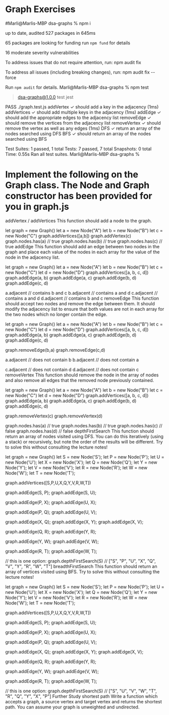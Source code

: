 
# Graph Exercises


#Marli@Marlis-MBP dsa-graphs % npm i 

up to date, audited 527 packages in 645ms

65 packages are looking for funding
  run `npm fund` for details

16 moderate severity vulnerabilities

To address issues that do not require attention, run:
  npm audit fix

To address all issues (including breaking changes), run:
  npm audit fix --force

Run `npm audit` for details.
Marli@Marlis-MBP dsa-graphs % npm test

> dsa-graphs@1.0.0 test
> jest

 PASS  ./graph.test.js
  addVertex
    ✓ should add a key in the adjacency (1ms)
  addVertices
    ✓ should add multiple keys in the adjacency (1ms)
  addEdge
    ✓ should add the appropriate edges to the adjacency list
  removeEdge
    ✓ should remove the vertices from the adjacency list
  removeVertex
    ✓ should remove the vertex as well as any edges (1ms)
  DFS
    ✓ return an array of the nodes searched using DFS
  BFS
    ✓ should return an array of the nodes searched using BFS

Test Suites: 1 passed, 1 total
Tests:       7 passed, 7 total
Snapshots:   0 total
Time:        0.55s
Ran all test suites.
Marli@Marlis-MBP dsa-graphs % 





# Implement the following on the Graph class. The Node and Graph constructor has been provided for you in graph.js

addVertex / addVertices
This function should add a node to the graph.

let graph = new Graph()
let a = new Node("A")
let b = new Node("B")
let c = new Node("C")
graph.addVertices([a,b])
graph.addVertex(c)
graph.nodes.has(a) // true
graph.nodes.has(b) // true
graph.nodes.has(c) // true
addEdge
This function should add an edge between two nodes in the graph and place each value of the nodes in each array for the value of the node in the adjacency list.

let graph = new Graph()
let a = new Node("A")
let b = new Node("B")
let c = new Node("C")
let d = new Node("D")
graph.addVertices([a, b, c, d])
graph.addEdge(a, b)
graph.addEdge(a, c)
graph.addEdge(b, d)
graph.addEdge(c, d)

a.adjacent // contains b and c
b.adjacent // contains a and d
c.adjacent // contains a and d
d.adjacent // contains b and c
removeEdge
This function should accept two nodes and remove the edge between them. It should modify the adjacency list to ensure that both values are not in each array for the two nodes which no longer contain the edge.

let graph = new Graph()
let a = new Node("A")
let b = new Node("B")
let c = new Node("C")
let d = new Node("D")
graph.addVertices([a, b, c, d])
graph.addEdge(a, b)
graph.addEdge(a, c)
graph.addEdge(b, d)
graph.addEdge(c, d)

graph.removeEdge(b,a)
graph.removeEdge(c,d)


a.adjacent // does not contain b
b.adjacent // does not contain a

c.adjacent // does not contain d
d.adjacent // does not contain c
removeVertex
This function should remove the node in the array of nodes and also remove all edges that the removed node previously contained.

let graph = new Graph()
let a = new Node("A")
let b = new Node("B")
let c = new Node("C")
let d = new Node("D")
graph.addVertices([a, b, c, d])
graph.addEdge(a, b)
graph.addEdge(a, c)
graph.addEdge(b, d)
graph.addEdge(c, d)

graph.removeVertex(c)
graph.removeVertex(d)

graph.nodes.has(a) // true
graph.nodes.has(b) // true
graph.nodes.has(c) // false
graph.nodes.has(d) // false
depthFirstSearch
This function should return an array of nodes visited using DFS. You can do this iteratively (using a stack) or recursively, but note the order of the results will be different. Try to solve this without consulting the lecture notes!

let graph = new Graph()
let S = new Node('S');
let P = new Node('P');
let U = new Node('U');
let X = new Node('X');
let Q = new Node('Q');
let Y = new Node('Y');
let V = new Node('V');
let R = new Node('R');
let W = new Node('W');
let T = new Node('T');

graph.addVertices([S,P,U,X,Q,Y,V,R,W,T])

graph.addEdge(S, P);
graph.addEdge(S, U);

graph.addEdge(P, X);
graph.addEdge(U, X);

graph.addEdge(P, Q);
graph.addEdge(U, V);

graph.addEdge(X, Q);
graph.addEdge(X, Y);
graph.addEdge(X, V);

graph.addEdge(Q, R);
graph.addEdge(Y, R);

graph.addEdge(Y, W);
graph.addEdge(V, W);

graph.addEdge(R, T);
graph.addEdge(W, T);

// this is one option:
graph.depthFirstSearch(S) // ["S", "P", "U", "X", "Q", "V", "Y", "R", "W", "T"]
breadthFirstSearch
This function should return an array of vertices visited using BFS. Try to solve this without consulting the lecture notes!

let graph = new Graph()
let S = new Node('S');
let P = new Node('P');
let U = new Node('U');
let X = new Node('X');
let Q = new Node('Q');
let Y = new Node('Y');
let V = new Node('V');
let R = new Node('R');
let W = new Node('W');
let T = new Node('T');

graph.addVertices([S,P,U,X,Q,Y,V,R,W,T])

graph.addEdge(S, P);
graph.addEdge(S, U);

graph.addEdge(P, X);
graph.addEdge(U, X);

graph.addEdge(P, Q);
graph.addEdge(U, V);

graph.addEdge(X, Q);
graph.addEdge(X, Y);
graph.addEdge(X, V);

graph.addEdge(Q, R);
graph.addEdge(Y, R);

graph.addEdge(Y, W);
graph.addEdge(V, W);

graph.addEdge(R, T);
graph.addEdge(W, T);

// this is one option:
graph.depthFirstSearch(S) // ["S", "U", "V", "W", "T", "R", "Q", "Y", "X", "P"]
Further Study
shortest path
Write a function which accepts a graph, a source vertex and target vertex and returns the shortest path. You can assume your graph is unweighted and undirected.